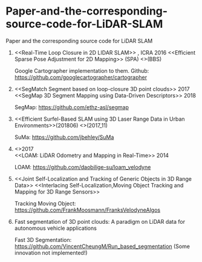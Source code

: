 # Paper-and-the-corresponding-source-code-for-LiDAR-SLAM
Paper and the corresponding source code for LiDAR SLAM


1)	<<Real-Time Loop Closure in 2D LIDAR SLAM>> ,  ICRA 2016
    <<Efficient Sparse Pose Adjustment for 2D Mapping>> (SPA) 
    <<Real-Time Correlative Scan Matching >>(BBS)

    Google Cartographer implementation to them.
    Github: https://github.com/googlecartographer/cartographer

2)	<<SegMatch Segment based on loop-closure 3D point clouds>> 2017
    <<SegMap  3D Segment Mapping using Data-Driven Descriptors>> 2018

    SegMap: https://github.com/ethz-asl/segmap

3)	<<Efficient Surfel-Based SLAM using 3D Laser Range Data in Urban Environments>>(201806)
    <<Elastic LiDAR Fusion Dense Map-Centric Continuous-Time SLAM>>(2017_11)

    SuMa: https://github.com/jbehley/SuMa

4)	<<Low-drift and Real-time lidar odometry and mapping>>2017       
    <<LOAM: LiDAR Odometry and Mapping in Real-Time>> 2014
    
    LOAM: https://github.com/daobilige-su/loam_velodyne

5)	<<Joint Self-Localization and Tracking of Generic Objects in 3D Range Data>>
    <<Interlacing Self-Localization,Moving Object Tracking and Mapping for 3D Range Sensors>>
    
    Tracking Moving Object: https://github.com/FrankMoosmann/FranksVelodyneAlgos 

6)	Fast segmentation of 3D point clouds: A paradigm on LiDAR data for autonomous vehicle applications

    Fast 3D Segmentation: https://github.com/VincentCheungM/Run_based_segmentation
    (Some innovation not implemented!)

